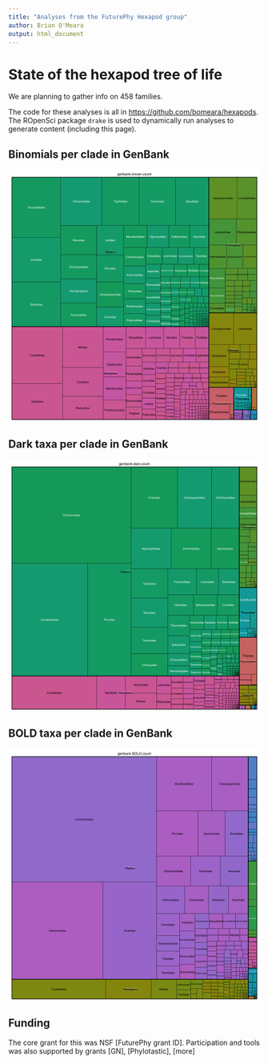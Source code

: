 ```yaml
---
title: "Analyses from the FuturePhy Hexapod group"
author: Brian O'Meara
output: html_document
---
```


# State of the hexapod tree of life



We are planning to gather info on 458 families.

The code for these analyses is all in https://github.com/bomeara/hexapods. The ROpenSci package `drake` is used to dynamically run analyses to generate content (including this page).


## Binomials per clade in GenBank

![plot of chunk plotgenbankknown](figure/plotgenbankknown-1.png)

## Dark taxa per clade in GenBank

![plot of chunk plotgenbankdark](figure/plotgenbankdark-1.png)

## BOLD taxa per clade in GenBank

![plot of chunk plotgenbankbold](figure/plotgenbankbold-1.png)

## Funding

The core grant for this was NSF [FuturePhy grant ID]. Participation and tools was also supported by grants [GN], [Phylotastic], [more]
